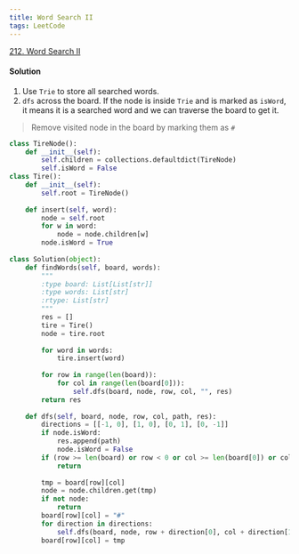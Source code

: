 ```yaml
---
title: Word Search II
tags: LeetCode
---
```


[212. Word Search II](https://leetcode.com/problems/word-search-ii/)

#### Solution
1. Use `Trie` to store all searched words.  
1. `dfs` across the board. If the node is inside `Trie` and is marked as `isWord`, 
it means it is a searched word and we can traverse the board to get it.
> Remove visited node in the board by marking them as `#`
```python
class TireNode():
    def __init__(self):
        self.children = collections.defaultdict(TireNode)
        self.isWord = False
class Tire():
    def __init__(self):
        self.root = TireNode()
    
    def insert(self, word):
        node = self.root
        for w in word:
            node = node.children[w]
        node.isWord = True
        
class Solution(object):
    def findWords(self, board, words):
        """
        :type board: List[List[str]]
        :type words: List[str]
        :rtype: List[str]
        """
        res = []
        tire = Tire()
        node = tire.root
        
        for word in words:
            tire.insert(word)
    
        for row in range(len(board)):
            for col in range(len(board[0])):
                self.dfs(board, node, row, col, "", res)
        return res
    
    def dfs(self, board, node, row, col, path, res):
        directions = [[-1, 0], [1, 0], [0, 1], [0, -1]]
        if node.isWord:
            res.append(path)
            node.isWord = False
        if (row >= len(board) or row < 0 or col >= len(board[0]) or col < 0):
            return
        
        tmp = board[row][col]
        node = node.children.get(tmp)
        if not node:
            return 
        board[row][col] = "#"
        for direction in directions:
            self.dfs(board, node, row + direction[0], col + direction[1], path+tmp, res)
        board[row][col] = tmp
```